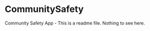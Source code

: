 CommunitySafety
===============

Community Safety App - This is a readme file. Nothing to see here.



